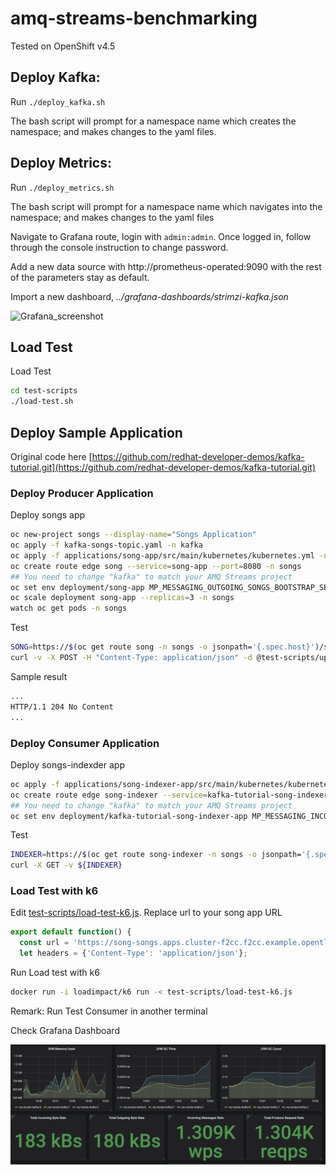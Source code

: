 # amq-streams-benchmarking
Tested on OpenShift v4.5

## Deploy Kafka:
Run ```./deploy_kafka.sh```

The bash script will prompt for a namespace name which creates the namespace; and makes changes to the yaml files.

## Deploy Metrics:
Run ```./deploy_metrics.sh```

The bash script will prompt for a namespace name which navigates into the namespace; and makes changes to the yaml files

Navigate to Grafana route, login with ```admin:admin```. Once logged in, follow through the console instruction to change password. 

Add a new data source with http://prometheus-operated:9090 with the rest of the parameters stay as default.

Import a new dashboard, *../grafana-dashboards/strimzi-kafka.json*

![Grafana_screenshot](https://user-images.githubusercontent.com/25560159/91380974-d7973b00-e858-11ea-9934-d903ddf12e23.png)

## Load Test
Load Test
```bash
cd test-scripts
./load-test.sh
```

## Deploy Sample Application

Original code here [https://github.com/redhat-developer-demos/kafka-tutorial.git](https://github.com/redhat-developer-demos/kafka-tutorial.git)

### Deploy Producer Application
Deploy songs app
```bash
oc new-project songs --display-name="Songs Application"
oc apply -f kafka-songs-topic.yaml -n kafka
oc apply -f applications/song-app/src/main/kubernetes/kubernetes.yml -n songs
oc create route edge song --service=song-app --port=8080 -n songs
## You need to change "kafka" to match your AMQ Streams project
oc set env deployment/song-app MP_MESSAGING_OUTGOING_SONGS_BOOTSTRAP_SERVERS=my-cluster-kafka-bootstrap.kafka.svc.cluster.local:9092 -n songs
oc scale deployment song-app --replicas=3 -n songs
watch oc get pods -n songs
```
Test 
```bash
SONG=https://$(oc get route song -n songs -o jsonpath='{.spec.host}')/songs
curl -v -X POST -H "Content-Type: application/json" -d @test-scripts/uprising.json ${SONG}
```
Sample result
```bash
...
HTTP/1.1 204 No Content
...
```
### Deploy Consumer Application
Deploy songs-indexder app
```bash
oc apply -f applications/song-indexer-app/src/main/kubernetes/kubernetes.yml -n songs
oc create route edge song-indexer --service=kafka-tutorial-song-indexer-app -n songs
## You need to change "kafka" to match your AMQ Streams project
oc set env deployment/kafka-tutorial-song-indexer-app MP_MESSAGING_INCOMING_SONGS_BOOTSTRAP_SERVERS=my-cluster-kafka-bootstrap.kafka.svc.cluster.local:9092 -n songs
```
Test 
```bash
INDEXER=https://$(oc get route song-indexer -n songs -o jsonpath='{.spec.host}')/events
curl -X GET -v ${INDEXER}
```
### Load Test with k6
Edit [test-scripts/load-test-k6.js](test-scripts/load-test-k6.js). Replace url to your song app URL
```js
export default function() {
  const url = 'https://song-songs.apps.cluster-f2cc.f2cc.example.opentlc.com/songs';
  let headers = {'Content-Type': 'application/json'};
```
Run Load test with k6
```bash
docker run -i loadimpact/k6 run -< test-scripts/load-test-k6.js
```
Remark: Run Test Consumer in another terminal

Check Grafana Dashboard

![](test-scripts/k6.png)

